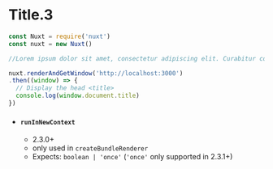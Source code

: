 # Title.3

```js
const Nuxt = require('nuxt')
const nuxt = new Nuxt()

//Lorem ipsum dolor sit amet, consectetur adipiscing elit. Curabitur congue elit vel nisl euismod, in fermentum tellus convallis. Nam quis ex id augue ornare facilisis in eget mauris. In porta non odio vitae volutpat. Integer hendrerit, ligula at convallis pellentesque, nunc mauris varius nisi, vitae rutrum augue nisl a nunc. Praesent at ornare neque, ac tincidunt nisl. 

nuxt.renderAndGetWindow('http://localhost:3000')
.then((window) => {
  // Display the head <title>
  console.log(window.document.title)
})
```

- #### `runInNewContext`

  - 2.3.0+
  - only used in `createBundleRenderer`
  - Expects: `boolean | 'once'` (`'once'` only supported in 2.3.1+)
